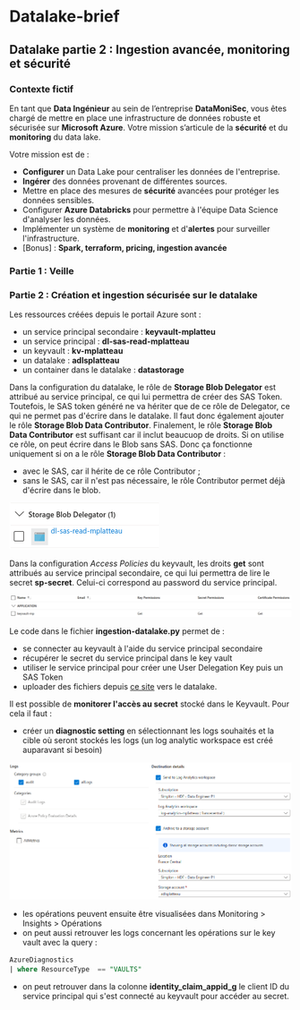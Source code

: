 # Datalake-brief

## Datalake partie 2 : Ingestion avancée, monitoring et sécurité 
### Contexte fictif 
En tant que **Data Ingénieur** au sein de l’entreprise **DataMoniSec**, vous êtes chargé de mettre en place une infrastructure de données robuste et sécurisée sur **Microsoft Azure**. Votre mission s’articule de la **sécurité** et du **monitoring** du data lake.

Votre mission est de :

- **Configurer** un Data Lake pour centraliser les données de l'entreprise.
- **Ingérer** des données provenant de différentes sources.
- Mettre en place des mesures de **sécurité** avancées pour protéger les données sensibles.
- Configurer **Azure Databricks** pour permettre à l'équipe Data Science d'analyser les données.
- Implémenter un système de **monitoring** et d'**alertes** pour surveiller l'infrastructure.
- [Bonus] : **Spark, terraform, pricing, ingestion avancée**

### Partie 1 : Veille 

### Partie 2 : Création et ingestion sécurisée sur le datalake 

Les ressources créées depuis le portail Azure sont : 
- un service principal secondaire : **keyvault-mplatteu** 
- un service principal : **dl-sas-read-mplatteau** 
- un keyvault : **kv-mplatteau**
- un datalake : **adlsplatteau**
- un container dans le datalake : **datastorage**

Dans la configuration du datalake, le rôle de **Storage Blob Delegator** est attribué au service principal, ce qui lui permettra de créer des SAS Token. Toutefois, le SAS token généré ne va hériter que de ce rôle de Delegator, ce qui ne permet pas d'écrire dans le datalake. Il faut donc également ajouter le rôle **Storage Blob Data Contributor**. 
Finalement, le rôle **Storage Blob Data Contributor** est suffisant car il inclut beaucuop de droits. Si on utilise ce rôle, on peut écrire dans le Blob sans SAS. 
Donc ça fonctionne uniquement si on a le rôle **Storage Blob Data Contributor** : 
- avec le SAS, car il hérite de ce rôle Contributor ; 
- sans le SAS, car il n'est pas nécessaire, le rôle Contributor permet déjà d'écrire dans le blob.

![dl-role](images/dl-role.png)

Dans la configuration *Access Policies* du keyvault, les droits **get** sont attribués au service principal secondaire, ce qui lui permettra de lire le secret **sp-secret**. Celui-ci correspond au password du service principal. 

![kv-role](images/kv-role.png)

Le code dans le fichier **ingestion-datalake.py** permet de : 
- se connecter au keyvault à l'aide du service principal secondaire 
- récupérer le secret du service principal dans le key vault 
- utiliser le service principal pour créer une User Delegation Key puis un SAS Token 
- uploader des fichiers depuis [ce site](https://insideairbnb.com/get-the-data/) vers le datalake. 

Il est possible de **monitorer l'accès au secret** stocké dans le Keyvault. Pour cela il faut : 
- créer un **diagnostic setting** en sélectionnant les logs souhaités et la cible où seront stockés les logs (un log analytic workspace est créé auparavant si besoin) 

![diagnostic-setting](images/diagnostic-setting.png)

- les opérations peuvent ensuite être visualisées dans Monitoring > Insights > Opérations 
- on peut aussi retrouver les logs concernant les opérations sur le key vault avec la query : 
```sql
AzureDiagnostics
| where ResourceType  == "VAULTS"
```
- on peut retrouver dans la colonne **identity_claim_appid_g** le client ID du service principal qui s'est connecté au keyvault pour accéder au secret.
